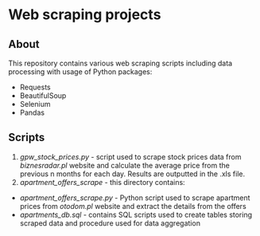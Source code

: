 # Web scraping projects

## About
This repository contains various web scraping scripts including data processing with usage of Python packages:
* Requests
* BeautifulSoup
* Selenium
* Pandas

## Scripts
1. *gpw_stock_prices.py* - script used to scrape stock prices data from *biznesradar.pl* website and calculate the average price from the previous n months for each day. Results are outputted in the .xls file.
2. *apartment_offers_scrape* - this directory contains:  
* *apartment_offers_scrape.py* - Python script used to scrape apartment prices from *otodom.pl* website and extract the details from the offers
* *apartments_db.sql* - contains SQL scripts used to create tables storing scraped data and procedure used for data aggregation
